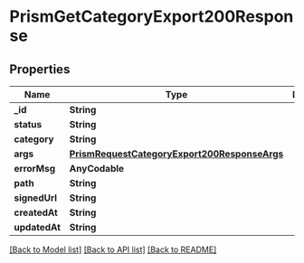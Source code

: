 # PrismGetCategoryExport200Response

## Properties
Name | Type | Description | Notes
------------ | ------------- | ------------- | -------------
**_id** | **String** |  | [optional] 
**status** | **String** |  | [optional] 
**category** | **String** |  | [optional] 
**args** | [**PrismRequestCategoryExport200ResponseArgs**](PrismRequestCategoryExport200ResponseArgs.md) |  | [optional] 
**errorMsg** | **AnyCodable** |  | [optional] 
**path** | **String** |  | [optional] 
**signedUrl** | **String** |  | [optional] 
**createdAt** | **String** |  | [optional] 
**updatedAt** | **String** |  | [optional] 

[[Back to Model list]](../README.md#documentation-for-models) [[Back to API list]](../README.md#documentation-for-api-endpoints) [[Back to README]](../README.md)


